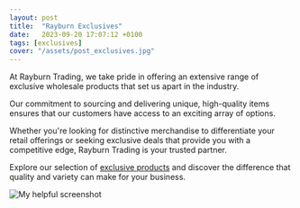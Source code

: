 ```yaml
---
layout: post
title:  "Rayburn Exclusives"
date:   2023-09-20 17:07:12 +0100
tags: [exclusives]
cover: "/assets/post_exclusives.jpg"
---
```


At Rayburn Trading, we take pride in offering an extensive range of exclusive wholesale products that set us apart in the industry.

Our commitment to sourcing and delivering unique, high-quality items ensures that our customers have access to an exciting array of options.

Whether you're looking for distinctive merchandise to differentiate your retail offerings or seeking exclusive deals that provide you with a competitive edge, Rayburn Trading is your trusted partner.

Explore our selection of [exclusive products][exclusive] and discover the difference that quality and variety can make for your business.

<img src="{{site.baseurl}}/assets/post_exclusives.jpg" alt="My helpful screenshot" class="mx-auto rounded-md" />


[exclusive]: https://www.rayburntrading.com/shop/offer/exclusive-to-rayburn